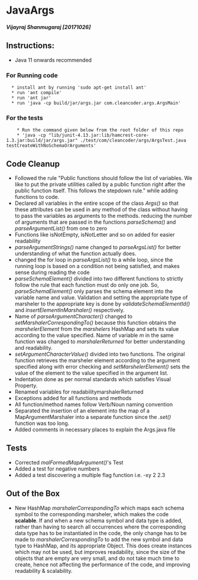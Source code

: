 # JavaArgs 

##### Vijayraj Shanmugaraj [20171026]

## Instructions:
- Java 11 onwards recommended

### For Running code
      * install ant by running 'sudo apt-get install ant'
      * run 'ant compile'
      * run 'ant jar'
      * run 'java -cp build/jar/args.jar com.cleancoder.args.ArgsMain'
### For the tests
        * Run the command given below from the root folder of this repo
        * 'java -cp "lib/junit-4.13.jar:lib/hamcrest-core-1.3.jar:build/jar/args.jar" ./test/com/cleancoder/args/ArgsTest.java testCreateWithNoSchemaOrArguments'
    

## Code Cleanup
- Followed the rule "Public functions should follow the list of variables. We like to put the private utilities called by a public function right after the public function itself. This follows the stepdown rule." while adding functions to code.
- Declared all variables in the entire scope of the class *Args()* so that these attributes can be used in any method of the class without having to pass the variables as arguments to the methods. reducing the number of arguments that are passed in the functions *parseSchema()* and *parseArgumentList()* from one to zero
- Functions like isNotEmpty, isNotLetter and so on added for easier readability
- *parseArgumentStrings()* name changed to *parseArgsList()* for better understanding of what the function actually does.
- changed the for loop in *parseArgsList()* to a while loop, since the running loop is based on a condition not being satisfied, and makes sense during reading the code
- *parseSchemaElement()* divided into two different functions to strictly follow the rule that each function must do only one job. So, *parseSchemaElement()* only parses the schema element into the variable name and value. Validation and setting the appropriate type of marsheler to the appropriate key is done by *validateSchemaElementId()* and *insertElementInMarshaler()* respectively.
- Name of *parseArgumentCharacter()* changed to *setMarshalerCorrespondingTo()* because this function obtains the *marshelerElement* from the *marshelers* HashMap and sets its value according to the value specified. Name of variable *m* in the same function was changed to *marshalerReturned* for better understanding and readability.
- *setArgumentCharacterValue()* divided into two functions. The original function retrieves the marsheler element according to the argument specified along with error checking and *setMarshelerElement()* sets the value of the element to the value specified in the argument list.
- Indentation done as per normal standards which satisfies Visual Property. 
- Renamed variables for readabilitymarshalerReturned
- Exceptions added for all functions and methods
- All function/method names follow Verb/Noun naming convention
- Separated the insertion of an element into the map of a MapArgumentMarshaler into a separate function since the *.set()* function was too long.
- Added comments in necessary places to explain the Args.java file

## Tests
- Corrected *malFormedMapArgument()*'s Test
- Added a test for negative numbers
- Added a test discovering a multiple flag function i.e. -xy 2 2.3


## Out of the Box 
- New HashMap *marshalerCorrespondingTo* which maps each schema symbol to the corresponding marsheler, which makes the code **scalable**. If and when a new schema symbol and data type is added, rather than having to search all occurrences where the corresponding data type has to be instantiated in the code, the only change has to be made to *marshalerCorrespondingTo* to add the new symbol and data type to HashMap, and its appropriate Object. This does create instances which may not be used, but improves readability, since the size of the objects that are empty are very small, and do not take much time to create, hence not affecting the performance of the code, and improving readability & scalability. 
